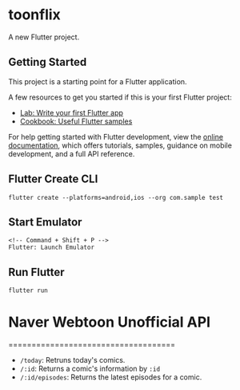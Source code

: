 # toonflix

A new Flutter project.

## Getting Started

This project is a starting point for a Flutter application.

A few resources to get you started if this is your first Flutter project:

- [Lab: Write your first Flutter app](https://docs.flutter.dev/get-started/codelab)
- [Cookbook: Useful Flutter samples](https://docs.flutter.dev/cookbook)

For help getting started with Flutter development, view the
[online documentation](https://docs.flutter.dev/), which offers tutorials,
samples, guidance on mobile development, and a full API reference.

## Flutter Create CLI

```flutter
flutter create --platforms=android,ios --org com.sample test
```

## Start Emulator

```flutter
<!-- Command + Shift + P -->
Flutter: Launch Emulator
```

## Run Flutter

```flutter
flutter run
```

# Naver Webtoon Unofficial API <br>

====================================

- `/today`: Retruns today's comics.
- `/:id`: Returns a comic's information by `:id`
- `/:id/episodes`: Returns the latest episodes for a comic.
